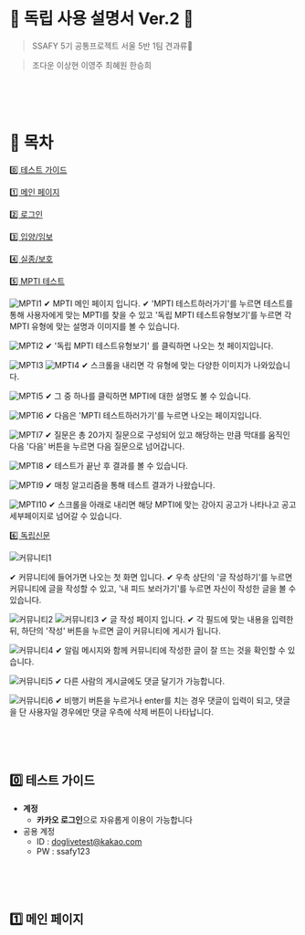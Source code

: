 # 💌 독립 사용 설명서 Ver.2 💌

> SSAFY 5기 공통프로젝트 서울 5반 1팀 견과류🥜

> 조다운 이상현 이영주 최혜원 한승희

<br><br><br>

# 📖  목차

[0️⃣ 테스트 가이드](#-테스트-가이드)

[1️⃣ 메인 페이지](#-메인-페이지)

[2️⃣ 로그인](#-로그인)

[3️⃣ 입양/임보](#-입양/임보) 

[4️⃣ 실종/보호](#-실종/보호) 

[5️⃣ MPTI 테스트](#-MPTI-테스트)

![MPTI1](/uploads/44a553464ba94e0f0b21c5ef3c938b98/MPTI1.png)
✔ MPTI 메인 페이지 입니다.
✔ 'MPTI 테스트하러가기'를 누르면 테스트를 통해 사용자에게 맞는 MPTI를 찾을 수 있고 '독립 MPTI 테스트유형보기'를 누르면 각 MPTI 유형에 맞는 설명과 이미지를 볼 수 있습니다.

![MPTI2](/uploads/a3dc67f0af243b2a40058279af48f39d/MPTI2.png)
✔ '독립 MPTI 테스트유형보기' 를 클릭하면 나오는 첫 페이지입니다.

![MPTI3](/uploads/7e2e7d4491c727bb907fd86b6679d189/MPTI3.png)
![MPTI4](/uploads/23d83f200a01312655752a9d3aca0196/MPTI4.png)
✔ 스크롤을 내리면 각 유형에 맞는 다양한 이미지가 나와있습니다.

![MPTI5](/uploads/ee39ee469db177ff89f6bf4acce9b87d/MPTI5.png)
✔ 그 중 하나를 클릭하면 MPTI에 대한 설명도 볼 수 있습니다.


![MPTI6](/uploads/7a5f6c3f1da5c44af5889360c5d41501/MPTI6.png)
✔ 다음은 'MPTI 테스트하러가기'를 누르면 나오는 페이지입니다.


![MPTI7](/uploads/ba7991f22855881eec5e86673decfb3b/MPTI7.png)
✔ 질문은 총 20가지 질문으로 구성되어 있고 해당하는 만큼 막대를 움직인다음 '다음' 버튼을 누르면 다음 질문으로 넘어갑니다.


![MPTI8](/uploads/277b36d75f330b9c905d63476de371a6/MPTI8.png)
✔ 테스트가 끝난 후 결과를 볼 수 있습니다.

![MPTI9](/uploads/35f5dc10e3aedf4d74a81baa61891105/MPTI9.png)
✔ 매칭 알고리즘을 통해 테스트 결과가 나왔습니다.

![MPTI10](/uploads/2db0d725f83b41a41fd14cba15f8fcdf/MPTI10.png)
✔ 스크롤을 아래로 내리면 해당 MPTI에 맞는 강아지 공고가 나타나고 공고 세부페이지로 넘어갈 수 있습니다.


[6️⃣ 독립신문](#독립신문)

![커뮤니티1](/uploads/a8e987423bf2dfcd9ce20bd72b35abaf/커뮤니티1.png)

✔ 커뮤니티에 들어가면 나오는 첫 화면 입니다.
✔ 우측 상단의 '글 작성하기'를 누르면 커뮤니티에 글을 작성할 수 있고, '내 피드 보러가기'를 누르면 자신이 작성한 글을 볼 수 있습니다.

![커뮤니티2](/uploads/3903b330f50aea2992deba822a873b32/커뮤니티2.png)
![커뮤니티3](/uploads/ab93d7af73e45feaa45699066fe91066/커뮤니티3.png)
✔ 글 작성 페이지 입니다.
✔ 각 필드에 맞는 내용을 입력한 뒤, 하단의 '작성' 버튼을 누르면 글이 커뮤니티에 게시가 됩니다.

![커뮤니티4](/uploads/8121cd6f4caf3c98af7ceed3d2e7ab78/커뮤니티4.png)
✔ 알림 메시지와 함께 커뮤니티에 작성한 글이 잘 뜨는 것을 확인할 수 있습니다.

![커뮤니티5](/uploads/97ec2a32b79a8bfc7935bd4d7fb063c6/커뮤니티5.png)
✔ 다른 사람의 게시글에도 댓글 달기가 가능합니다.

![커뮤니티6](/uploads/07ab8d8ed0da6c50e4eee30a008e93c1/커뮤니티6.png)
✔ 비행기 버튼을 누르거나 enter를 치는 경우 댓글이 입력이 되고, 댓글을 단 사용자일 경우에만 댓글 우측에 삭제 버튼이 나타납니다.


<br><br><br>

## 0️⃣ 테스트 가이드

- **계정**
    - **카카오 로그인**으로 자유롭게 이용이 가능합니다
- 공용 계정
    - ID : doglivetest@kakao.com
    - PW : ssafy123


 <br><br><br>   

## 1️⃣ 메인 페이지

